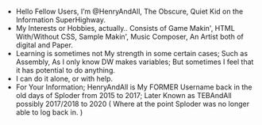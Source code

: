 - Hello Fellow Users, I’m @HenryAndAll, The Obscure, Quiet Kid on the Information SuperHighway.
- My Interests or Hobbies, actually.. Consists of Game Makin', HTML With/Without CSS, Sample Makin', Music Composer, An Artist both of digital and Paper.
- Learning is sometimes not My strength in some certain cases; Such as Assembly, As I only know DW makes variables; But sometimes I feel that it has potential to do anything.
- I can do it alone, or with help.
- For Your Information; HenryAndAll is My FORMER Username back in the old days of Sploder from 2015 to 2017; Later Known as TEBAndAll possibly 2017/2018 to 2020 ( Where at the point Sploder was no longer able to log back in. )

<!---
HenryAndAll/HenryAndAll is a ✨ special ✨ repository because its `README.md` (this file) appears on your GitHub profile.
You can click the Preview link to take a look at your changes.
--->
